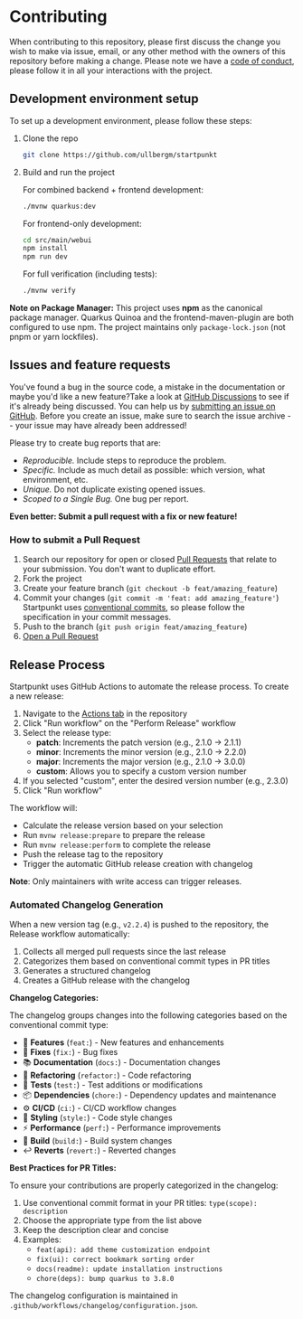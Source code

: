 # Contributing

When contributing to this repository, please first discuss the change you wish to make via issue, email, or any other method with the owners of this repository before making a change.
Please note we have a [code of conduct](CODE_OF_CONDUCT.md), please follow it in all your interactions with the project.

<!--
## Development environment setup

> **[?]**
> Proceed to describe how to setup local development environment.
> e.g:

To set up a development environment, please follow these steps:

1. Clone the repo

   ```sh
   git clone https://github.com/ullbergm/startpunkt
   ```

2. TODO
-->

## Development environment setup

To set up a development environment, please follow these steps:

1. Clone the repo

   ```sh
   git clone https://github.com/ullbergm/startpunkt
   ```

2. Build and run the project

   For combined backend + frontend development:

   ```sh
   ./mvnw quarkus:dev
   ```

   For frontend-only development:

   ```sh
   cd src/main/webui
   npm install
   npm run dev
   ```

   For full verification (including tests):

   ```sh
   ./mvnw verify
   ```

**Note on Package Manager:** This project uses **npm** as the canonical package manager. Quarkus Quinoa and the frontend-maven-plugin are both configured to use npm. The project maintains only `package-lock.json` (not pnpm or yarn lockfiles).

## Issues and feature requests

You've found a bug in the source code, a mistake in the documentation or maybe you'd like a new feature?Take a look at [GitHub Discussions](https://github.com/ullbergm/startpunkt/discussions) to see if it's already being discussed.  You can help us by [submitting an issue on GitHub](https://github.com/ullbergm/startpunkt/issues). Before you create an issue, make sure to search the issue archive -- your issue may have already been addressed!

Please try to create bug reports that are:

- _Reproducible._ Include steps to reproduce the problem.
- _Specific._ Include as much detail as possible: which version, what environment, etc.
- _Unique._ Do not duplicate existing opened issues.
- _Scoped to a Single Bug._ One bug per report.

**Even better: Submit a pull request with a fix or new feature!**

### How to submit a Pull Request

1. Search our repository for open or closed
   [Pull Requests](https://github.com/ullbergm/startpunkt/pulls)
   that relate to your submission. You don't want to duplicate effort.
2. Fork the project
3. Create your feature branch (`git checkout -b feat/amazing_feature`)
4. Commit your changes (`git commit -m 'feat: add amazing_feature'`) Startpunkt uses [conventional commits](https://www.conventionalcommits.org), so please follow the specification in your commit messages.
5. Push to the branch (`git push origin feat/amazing_feature`)
6. [Open a Pull Request](https://github.com/ullbergm/startpunkt/compare?expand=1)

## Release Process

Startpunkt uses GitHub Actions to automate the release process. To create a new release:

1. Navigate to the [Actions tab](https://github.com/ullbergm/startpunkt/actions/workflows/perform-release.yml) in the repository
2. Click "Run workflow" on the "Perform Release" workflow
3. Select the release type:
   - **patch**: Increments the patch version (e.g., 2.1.0 → 2.1.1)
   - **minor**: Increments the minor version (e.g., 2.1.0 → 2.2.0)
   - **major**: Increments the major version (e.g., 2.1.0 → 3.0.0)
   - **custom**: Allows you to specify a custom version number
4. If you selected "custom", enter the desired version number (e.g., 2.3.0)
5. Click "Run workflow"

The workflow will:
- Calculate the release version based on your selection
- Run `mvnw release:prepare` to prepare the release
- Run `mvnw release:perform` to complete the release
- Push the release tag to the repository
- Trigger the automatic GitHub release creation with changelog

**Note**: Only maintainers with write access can trigger releases.

### Automated Changelog Generation

When a new version tag (e.g., `v2.2.4`) is pushed to the repository, the Release workflow automatically:

1. Collects all merged pull requests since the last release
2. Categorizes them based on conventional commit types in PR titles
3. Generates a structured changelog
4. Creates a GitHub release with the changelog

**Changelog Categories:**

The changelog groups changes into the following categories based on the conventional commit type:

- 🚀 **Features** (`feat:`) - New features and enhancements
- 🐛 **Fixes** (`fix:`) - Bug fixes
- 📚 **Documentation** (`docs:`) - Documentation changes
- 🔨 **Refactoring** (`refactor:`) - Code refactoring
- 🧪 **Tests** (`test:`) - Test additions or modifications
- 📦 **Dependencies** (`chore:`) - Dependency updates and maintenance
- ⚙️ **CI/CD** (`ci:`) - CI/CD workflow changes
- 🎨 **Styling** (`style:`) - Code style changes
- ⚡ **Performance** (`perf:`) - Performance improvements
- 🔧 **Build** (`build:`) - Build system changes
- ↩️ **Reverts** (`revert:`) - Reverted changes

**Best Practices for PR Titles:**

To ensure your contributions are properly categorized in the changelog:

1. Use conventional commit format in your PR titles: `type(scope): description`
2. Choose the appropriate type from the list above
3. Keep the description clear and concise
4. Examples:
   - `feat(api): add theme customization endpoint`
   - `fix(ui): correct bookmark sorting order`
   - `docs(readme): update installation instructions`
   - `chore(deps): bump quarkus to 3.8.0`

The changelog configuration is maintained in `.github/workflows/changelog/configuration.json`.

